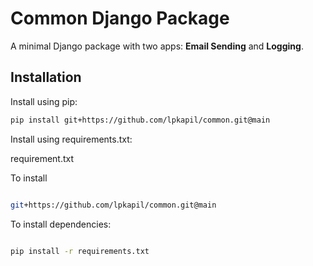 # Common Django Package

A minimal Django package with two apps: **Email Sending** and **Logging**.

## Installation

Install using pip:

```bash
pip install git+https://github.com/lpkapil/common.git@main 

```

Install using requirements.txt:

requirement.txt

To install

```bash

git+https://github.com/lpkapil/common.git@main

```
To install dependencies:

```bash

pip install -r requirements.txt

```
